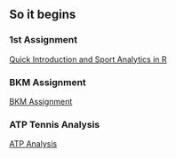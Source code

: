 ## So it begins

### 1st Assignment
[Quick Introduction and Sport Analytics in R](bda-test.html)

### BKM Assignment
[BKM Assignment](BKM-Assignment.html)

### ATP Tennis Analysis
[ATP Analysis](ATP-Tennis-Analysis.html)
